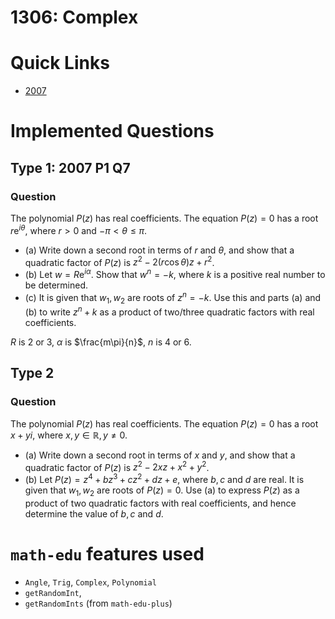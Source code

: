 
# 1306: Complex

# Quick Links

- [2007](#type-1-2007-p1-q7)

# Implemented Questions

## Type 1: 2007 P1 Q7

### Question

The polynomial $P(z)$ has real coefficients. The equation $P(z) = 0$ has a root $r \mathrm{e}^{i \theta}$, where $r > 0$ and $- \pi < \theta \leq \pi$.

- (a) Write down a second root in terms of $r$ and $\theta$, and show that a quadratic factor of $P(z)$ is $z^2 - 2 (r \cos \theta) z + r^2$.
- (b) Let $w = R \mathrm{e}^{i \alpha}$. Show that $w^n = -k$, where $k$ is a positive real number to be determined.
- (c\) It is given that $w_1, w_2$ are roots of $z^n = -k$. Use this and parts (a) and (b) to write $z^n + k$ as a product of two/three quadratic factors with real coefficients.

$R$ is 2 or 3, $\alpha$ is $\frac{m\pi}{n}$, $n$ is 4 or 6.

## Type 2

### Question

The polynomial $P(z)$ has real coefficients. The equation $P(z) = 0$ has a root $x+yi$, where $x,y \in \mathbb{R}, y \neq 0$.

- (a) Write down a second root in terms of $x$ and $y$, and show that a quadratic factor of $P(z)$ is $z^2 - 2 x z + x^2 + y^2$.
- (b) Let $P(z) = z^4 + bz^3 + cz^2 + dz + e$, where $b, c$ and $d$ are real. It is given that $w_1, w_2$ are roots of $P(z) = 0$. Use (a) to express $P(z)$ as a product of two quadratic factors with real coefficients, and hence determine the value of $b, c$ and $d$.

# `math-edu` features used

- `Angle`, `Trig`, `Complex`, `Polynomial`
- `getRandomInt`,
- `getRandomInts` (from `math-edu-plus`)